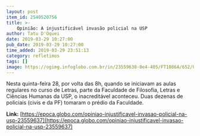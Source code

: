 ```yaml
---
layout: post
item_id: 2540520756
title: >-
    Opinião: A injustificável invasão policial na USP
author: Tatu D'Oquei
date: 2019-03-29 10:27:00
pub_date: 2019-03-29 10:27:00
time_added: 2019-03-29 23:51:13
category: refletimos
tags: []
image: https://ogimg.infoglobo.com.br/in/23559630-0e4-405/FT1086A/652/USP-Aerea.jpg
---
```


Nesta quinta-feira 28, por volta das 8h, quando se iniciavam as aulas regulares no curso de Letras, parte da Faculdade de Filosofia, Letras e Ciências Humanas da USP, o inacreditável aconteceu. Duas dezenas de policiais (civis e da PF) tomaram o prédio da Faculdade.

**Link:** [https://epoca.globo.com/opiniao-injustificavel-invasao-policial-na-usp-23559637](https://epoca.globo.com/opiniao-injustificavel-invasao-policial-na-usp-23559637)

